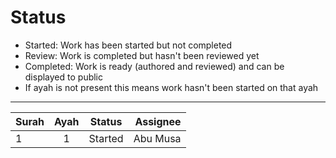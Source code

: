 # Status

 - Started: Work has been started but not completed
 - Review: Work is completed but hasn't been reviewed yet
 - Completed: Work is ready (authored and reviewed) and can be displayed to public
 - If ayah is not present this means work hasn't been started on that ayah

----

| Surah        | Ayah           | Status  | Assignee  |
| -------------|:--------------:|:-------:| ---------:|
| 1      | 1 | Started | Abu Musa
